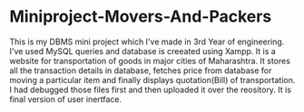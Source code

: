 # Miniproject-Movers-And-Packers
This is my DBMS mini project which I've made in 3rd Year of engineering. I've used MySQL queries and database is creeated using Xampp. It is a website for transportation of goods in major cities of Maharashtra. It stores all the transaction details in database, fetches price from database for moving a particular item and finally displays quotation(Bill) of transportation. 
I had debugged those files first and then uploaded it over the reository. It is final version of user inertface. 
